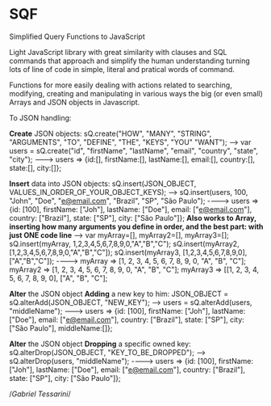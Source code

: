 # SQF
Simplified Query Functions to JavaScript

Light JavaScript library with great similarity with clauses and SQL commands that approach and simplify the human understanding turning lots of line of code in simple, literal and pratical words of command.

Functions for more easily dealing with actions related to searching, modifying, creating and manipulating in various ways the big (or even small) Arrays and JSON objects in Javascript.

To JSON handling:

**Create** JSON objects: sQ.create("HOW", "MANY", "STRING", "ARGUMENTS", "TO", "DEFINE", "THE", "KEYS", "YOU" "WANT");
--> var users = sQ.create("id", "firstName", "lastName", "email", "country", "state", "city");
---> users => {id:[], firstName:[], lastName:[], email:[], country:[], state:[], city:[]};                   

**Insert** data into JSON objects: sQ.insert(JSON_OBJECT, VALUES_IN_ORDER_OF_YOUR_OBJECT_KEYS);
--> sQ.insert(users, 100, "John", "Doe", "e@email.com", "Brazil", "SP", "São Paulo");
----> users => {id: [100], firstName: ["Joh"], lastName: ["Doe"], email: ["e@email.com"], country: ["Brazil"], state: ["SP"], city: ["São Paulo"]};
  **Also works to Array, inserting how many arguments you define in order, and the best part: with just ONE code line**
--> var myArray=[], myArray2=[], myArray3=[];
    sQ.insert(myArray, 1,2,3,4,5,6,7,8,9,0,"A","B","C");
    sQ.insert(myArray2, [1,2,3,4,5,6,7,8,9,0,"A","B","C"]);
    sQ.insert(myArray3, [1,2,3,4,5,6,7,8,9,0],["A","B","C"]);
----> myArray => [1, 2, 3, 4, 5, 6, 7, 8, 9, 0, "A", "B", "C"];
      myArray2 => [1, 2, 3, 4, 5, 6, 7, 8, 9, 0, "A", "B", "C"];
      myArray3 => [[1, 2, 3, 4, 5, 6, 7, 8, 9, 0], ["A", "B", "C"];
 
**Alter** the JSON object **Adding** a new key to him: JSON_OBJECT = sQ.alterAdd(JSON_OBJECT, "NEW_KEY");
--> users = sQ.alterAdd(users, "middleName");
---> users => {id: [100], firstName: ["Joh"], lastName: ["Doe"], email: ["e@email.com"], country: ["Brazil"], state: ["SP"], city: ["São Paulo"], middleName:[]};

**Alter** the JSON object **Dropping** a specific owned key: sQ.alterDrop(JSON_OBJECT, "KEY_TO_BE_DROPPED");
--> sQ.alterDrop(users, "middleName");
----> users => {id: [100], firstName: ["Joh"], lastName: ["Doe"], email: ["e@email.com"], country: ["Brazil"], state: ["SP"], city: ["São Paulo"]};



/*Gabriel Tessarini*/
